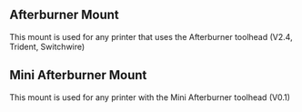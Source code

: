 ## Afterburner Mount
This mount is used for any printer that uses the Afterburner toolhead (V2.4, Trident, Switchwire)

## Mini Afterburner Mount
This mount is used for any printer with the Mini Afterburner toolhead (V0.1)